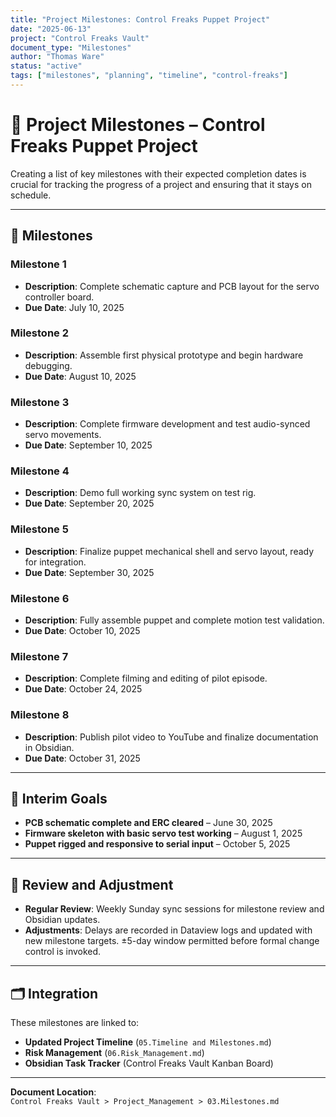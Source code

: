 ```yaml
---
title: "Project Milestones: Control Freaks Puppet Project"
date: "2025-06-13"
project: "Control Freaks Vault"
document_type: "Milestones"
author: "Thomas Ware"
status: "active"
tags: ["milestones", "planning", "timeline", "control-freaks"]
---
```


# 🧭 Project Milestones – Control Freaks Puppet Project

Creating a list of key milestones with their expected completion dates is crucial for tracking the progress of a project and ensuring that it stays on schedule.

---

## 🎯 Milestones

### Milestone 1
- **Description**: Complete schematic capture and PCB layout for the servo controller board.
- **Due Date**: July 10, 2025

### Milestone 2
- **Description**: Assemble first physical prototype and begin hardware debugging.
- **Due Date**: August 10, 2025

### Milestone 3
- **Description**: Complete firmware development and test audio-synced servo movements.
- **Due Date**: September 10, 2025

### Milestone 4
- **Description**: Demo full working sync system on test rig.
- **Due Date**: September 20, 2025

### Milestone 5
- **Description**: Finalize puppet mechanical shell and servo layout, ready for integration.
- **Due Date**: September 30, 2025

### Milestone 6
- **Description**: Fully assemble puppet and complete motion test validation.
- **Due Date**: October 10, 2025

### Milestone 7
- **Description**: Complete filming and editing of pilot episode.
- **Due Date**: October 24, 2025

### Milestone 8
- **Description**: Publish pilot video to YouTube and finalize documentation in Obsidian.
- **Due Date**: October 31, 2025

---

## 📌 Interim Goals

- **PCB schematic complete and ERC cleared** – June 30, 2025  
- **Firmware skeleton with basic servo test working** – August 1, 2025  
- **Puppet rigged and responsive to serial input** – October 5, 2025  

---

## 🔁 Review and Adjustment

- **Regular Review**: Weekly Sunday sync sessions for milestone review and Obsidian updates.  
- **Adjustments**: Delays are recorded in Dataview logs and updated with new milestone targets. ±5-day window permitted before formal change control is invoked.

---

## 🗂️ Integration

These milestones are linked to:

- **Updated Project Timeline** (`05.Timeline and Milestones.md`)
- **Risk Management** (`06.Risk_Management.md`)
- **Obsidian Task Tracker** (Control Freaks Vault Kanban Board)

---

**Document Location**:  
`Control Freaks Vault > Project_Management > 03.Milestones.md`
